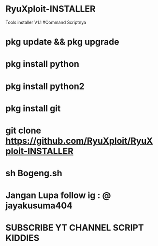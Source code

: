 # RyuXploit-INSTALLER
Tools installer V1.1
#Command Scriptnya
# pkg update && pkg upgrade
# pkg install python
# pkg install python2 
# pkg install git
# git clone https://github.com/RyuXploit/RyuXploit-INSTALLER
# sh Bogeng.sh
# Jangan Lupa follow ig : @ jayakusuma404
# SUBSCRIBE YT CHANNEL SCRIPT KIDDIES

